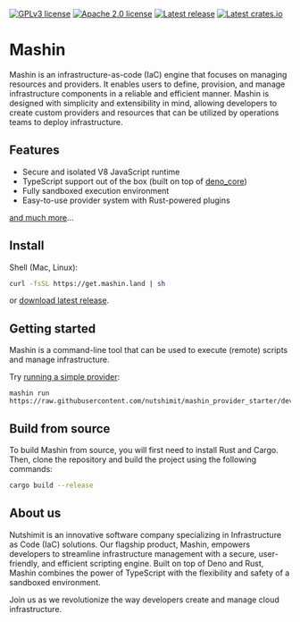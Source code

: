 [![GPLv3 license](https://img.shields.io/badge/license-GPLv3-blue.svg)](./LICENSE-GPL)
[![Apache 2.0 license](https://img.shields.io/badge/License-Apache%202.0-blue.svg)](./LICENSE-APACHE)
[![Latest release](https://img.shields.io/github/v/release/nutshimit/mashin?label=mashin)](https://github.com/nutshimit/mashin/releases/latest)
[![Latest crates.io](https://img.shields.io/crates/v/mashin_sdk?label=sdk)](https://crates.io/crates/mashin_sdk)
# Mashin

Mashin is an infrastructure-as-code (IaC) engine that focuses on managing resources and providers. It enables users to define, provision, and manage infrastructure components in a reliable and efficient manner. Mashin is designed with simplicity and extensibility in mind, allowing developers to create custom providers and resources that can be utilized by operations teams to deploy infrastructure.

## Features

- Secure and isolated V8 JavaScript runtime
- TypeScript support out of the box (built on top of [deno_core](https://crates.io/crates/deno_core))
- Fully sandboxed execution environment
- Easy-to-use provider system with Rust-powered plugins

[and much more](https://github.com/nutshimit/mashin_paper/wiki/1.-Introduction)...

## Install

Shell (Mac, Linux):

```bash
curl -fsSL https://get.mashin.land | sh
```

or [download latest release](https://github.com/nutshimit/mashin/releases/latest).

## Getting started

Mashin is a command-line tool that can be used to execute (remote) scripts and manage infrastructure.

Try [running a simple provider](https://github.com/nutshimit/mashin_provider_starter):
```
mashin run https://raw.githubusercontent.com/nutshimit/mashin_provider_starter/dev/examples/my_provider.ts
```

## Build from source

To build Mashin from source, you will first need to install Rust and Cargo. 
Then, clone the repository and build the project using the following commands:

```bash
cargo build --release
```

## About us

Nutshimit is an innovative software company specializing in Infrastructure as Code (IaC) solutions. Our flagship product, Mashin, empowers developers to streamline infrastructure management with a secure, user-friendly, and efficient scripting engine. Built on top of Deno and Rust, Mashin combines the power of TypeScript with the flexibility and safety of a sandboxed environment. 

Join us as we revolutionize the way developers create and manage cloud infrastructure.
